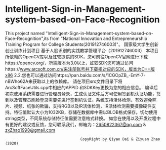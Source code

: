 # Intelligent-Sign-in-Management-system-based-on-Face-Recognition
This project named "Intelligent-Sign-in-Management-system-based-on-Face-Recognition",its from "National Innovation and Entrepreneurship Training Program for College Students(201912746003)"。
国家级大学生创新创业训练计划项目  基于人脸识别的实践教学管理平台（201912746003）
本项目所依赖的OpenCV库以及虹软提供的SDK，您可前往OpenCV官网进行下载https://opencv.org/，所需版本为3.0以上，虹软SDK您可通过访问https://www.arcsoft.com.cn/来注册账号并下载相对应的SDK，版本为C++版x86 2.2.您也可以通过访问https://pan.baidu.com/s/1CGOpZB_-EmY-7-nBWho62A来获取以上的依赖库。
请在项目src文件目录下将ArcSoftFaceUtils.cpp中相应的APPID 和SDKKey更换为您的相应信息。
编译后初次使用系统需要进行管理员登录，生成认证文件后方可使用签到机认证功能，签到以及管理员刷脸登录需要先进行签到机认证。系统支持活体检测，有效避免照片、视频、纸张的欺骗，支持RGB以及IR活体检测，IR活体检测需要摄像硬件支持。特征值默认大小为1032KB，存储在数据库中需以BLOB格式保存，切勿使用string类型，不同系统存储特征值需要注意格式转换。
如您在使用以及开发过程中有更好的建议或反馈，您可联系我们，邮箱为：2650822367@qq.com & zxZhao1998@gmail.com

                                             
                                      CopyRight by Qiyao Dai & Zixuan Zhao (2020)
